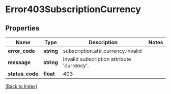 # Error403SubscriptionCurrency

## Properties

Name | Type | Description | Notes
------------ | ------------- | ------------- | -------------
**error_code** | **string** | subscription.attr.currency.invalid |
**message** | **string** | Invalid subscription attribute &#39;currency&#39;. |
**status_code** | **float** | 403 |

[[Back to Index]](../index.md)

